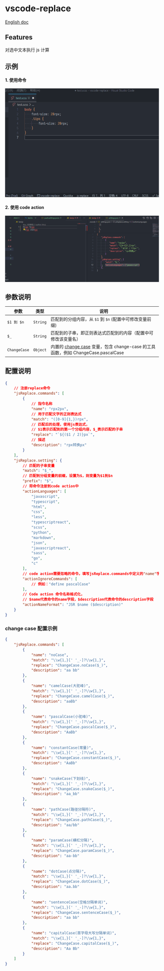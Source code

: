 # vscode-replace

[English doc](./README.md)

## Features

对选中文本执行 js 计算

## 示例

#### 1. 使用命令

![example](images/example.gif)

#### 2. 使用 code action

![example2](images/example2.gif)

## 参数说明

| 参数         | 类型     | 说明                                                                                                                          |
| ------------ | -------- | ----------------------------------------------------------------------------------------------------------------------------- |
| `$1 到 $n`   | `String` | 匹配到的分组内容，从 `$1` 到 `$n` (配置中可修改变量前缀)                                                                      |
| `$_`         | `String` | 匹配到的子串，即正则表达式匹配到的内容（配置中可修改该变量名）                                                                |
| `ChangeCase` | `Object` | 内置的 [change case](https://www.npmjs.com/package/change-case) 变量，包含 change-case 的工具函数，例如 ChangeCase.pascalCase |

## 配置说明

```json
{
    // 注册replace命令
    "jsReplace.commands": [
        {
            // 指令名称
            "name": "rpx2px",
            // 用于匹配文字的正则表达式
            "match": "([0-9]{1,})rpx",
            // 匹配后的处理，使用js表达式，
            // $1表示匹配到的第一个分组内容，$_表示匹配的子串
            "replace": "`${($1 / 2)}px`",
            // 描述
            "description": "rpx转换px"
        }
    ],
    "jsReplace.setting": {
        // 匹配的子串变量
        "match": "$_",
        // 匹配到分组变量的前缀，设置为$，则变量为$1到$n
        "prefix": "$",
        // 将命令注册到code action中
        "actionLanguages": [
            "javascript",
            "typescript",
            "html",
            "css",
            "less",
            "typescriptreact",
            "scss",
            "python",
            "markdown",
            "json",
            "javascriptreact",
            "sass",
            "go",
            "c"
        ],
        // code action需要忽略的命令，填写jsReplace.commands中定义的"name"字段
        "actionIgnoreCommands": [
            // 例如："define pascalCase"
        ],
        // Code action 命令名称格式化，
        // $name代表命令的name字段，$description代表命令的description字段
        "actionNameFormat": "JSR $name ($description)"
    }
}
```

### change case 配置示例

```json
{
    "jsReplace.commands": [
        {
            "name": "noCase",
            "match": "\\w{1,}[' '_-]?\\w{1,}",
            "replace": "ChangeCase.noCase($_)",
            "description": "aa bb"
        },
        {
            "name": "camelCase(大驼峰)",
            "match": "\\w{1,}[' '_-]?\\w{1,}",
            "replace": "ChangeCase.camelCase($_)",
            "description": "aaBb"
        },
        {
            "name": "pascalCase(小驼峰)",
            "match": "\\w{1,}[' '_-]?\\w{1,}",
            "replace": "ChangeCase.pascalCase($_)",
            "description": "AaBb"
        },
        {
            "name": "constantCase(常量)",
            "match": "\\w{1,}[' '_-]?\\w{1,}",
            "replace": "ChangeCase.constantCase($_)",
            "description": "AaBb"
        },
        {
            "name": "snakeCase(下划线)",
            "match": "\\w{1,}[' '_-]?\\w{1,}",
            "replace": "ChangeCase.snakeCase($_)",
            "description": "aa_bb"
        },
        {
            "name": "pathCase(路径分隔符)",
            "match": "\\w{1,}[' '_-]?\\w{1,}",
            "replace": "ChangeCase.pathCase($_)",
            "description": "aa/bb"
        },
        {
            "name": "paramCase(横杠分隔)",
            "match": "\\w{1,}[' '_-]?\\w{1,}",
            "replace": "ChangeCase.paramCase($_)",
            "description": "aa-bb"
        },
        {
            "name": "dotCase(点分隔)",
            "match": "\\w{1,}[' '_-]?\\w{1,}",
            "replace": "ChangeCase.dotCase($_)",
            "description": "aa.bb"
        },
        {
            "name": "sentenceCase(空格分隔单词)",
            "match": "\\w{1,}[' '_-]?\\w{1,}",
            "replace": "ChangeCase.sentenceCase($_)",
            "description": "aa bb"
        },
        {
            "name": "capitalCase(首字母大写分隔单词)",
            "match": "\\w{1,}[' '_-]?\\w{1,}",
            "replace": "ChangeCase.capitalCase($_)",
            "description": "Aa Bb"
        }
    ]
}
```
